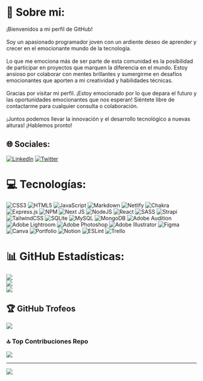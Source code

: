 # 💫 Sobre mi:
¡Bienvenidos a mi perfil de GitHub!<br><br>Soy un apasionado programador joven con un ardiente deseo de aprender y crecer en el emocionante mundo de la tecnología.<br><br>Lo que me emociona más de ser parte de esta comunidad es la posibilidad de participar en proyectos que marquen la diferencia en el mundo. Estoy ansioso por colaborar con mentes brillantes y sumergirme en desafíos emocionantes que aporten a mi creatividad y habilidades técnicas.<br><br>Gracias por visitar mi perfil. ¡Estoy emocionado por lo que depara el futuro y las oportunidades emocionantes que nos esperan! Siéntete libre de contactarme para cualquier consulta o colaboración.<br><br>¡Juntos podemos llevar la innovación y el desarrollo tecnológico a nuevas alturas! ¡Hablemos pronto!<br>

## 🌐 Sociales:
[![LinkedIn](https://img.shields.io/badge/LinkedIn-%230077B5.svg?logo=linkedin&logoColor=white)](https://linkedin.com/in/oviedoadrian) [![Twitter](https://img.shields.io/badge/Twitter-%231DA1F2.svg?logo=Twitter&logoColor=white)](https://twitter.com/AdryanOvie2) 

# 💻 Tecnologías:
![CSS3](https://img.shields.io/badge/css3-%231572B6.svg?style=for-the-badge&logo=css3&logoColor=white) ![HTML5](https://img.shields.io/badge/html5-%23E34F26.svg?style=for-the-badge&logo=html5&logoColor=white) ![JavaScript](https://img.shields.io/badge/javascript-%23323330.svg?style=for-the-badge&logo=javascript&logoColor=%23F7DF1E) ![Markdown](https://img.shields.io/badge/markdown-%23000000.svg?style=for-the-badge&logo=markdown&logoColor=white) ![Netlify](https://img.shields.io/badge/netlify-%23000000.svg?style=for-the-badge&logo=netlify&logoColor=#00C7B7) ![Chakra](https://img.shields.io/badge/chakra-%234ED1C5.svg?style=for-the-badge&logo=chakraui&logoColor=white) ![Express.js](https://img.shields.io/badge/express.js-%23404d59.svg?style=for-the-badge&logo=express&logoColor=%2361DAFB) ![NPM](https://img.shields.io/badge/NPM-%23000000.svg?style=for-the-badge&logo=npm&logoColor=white) ![Next JS](https://img.shields.io/badge/Next-black?style=for-the-badge&logo=next.js&logoColor=white) ![NodeJS](https://img.shields.io/badge/node.js-6DA55F?style=for-the-badge&logo=node.js&logoColor=white) ![React](https://img.shields.io/badge/react-%2320232a.svg?style=for-the-badge&logo=react&logoColor=%2361DAFB) ![SASS](https://img.shields.io/badge/SASS-hotpink.svg?style=for-the-badge&logo=SASS&logoColor=white) ![Strapi](https://img.shields.io/badge/strapi-%232E7EEA.svg?style=for-the-badge&logo=strapi&logoColor=white) ![TailwindCSS](https://img.shields.io/badge/tailwindcss-%2338B2AC.svg?style=for-the-badge&logo=tailwind-css&logoColor=white) ![SQLite](https://img.shields.io/badge/sqlite-%2307405e.svg?style=for-the-badge&logo=sqlite&logoColor=white) ![MySQL](https://img.shields.io/badge/mysql-%2300f.svg?style=for-the-badge&logo=mysql&logoColor=white) ![MongoDB](https://img.shields.io/badge/MongoDB-%234ea94b.svg?style=for-the-badge&logo=mongodb&logoColor=white) ![Adobe Audition](https://img.shields.io/badge/Adobe%20Audition-9999FF.svg?style=for-the-badge&logo=Adobe%20Audition&logoColor=white) ![Adobe Lightroom](https://img.shields.io/badge/Adobe%20Lightroom-31A8FF.svg?style=for-the-badge&logo=Adobe%20Lightroom&logoColor=white) ![Adobe Photoshop](https://img.shields.io/badge/adobephotoshop-%2331A8FF.svg?style=for-the-badge&logo=adobephotoshop&logoColor=white) ![Adobe Illustrator](https://img.shields.io/badge/adobeillustrator-%23FF9A00.svg?style=for-the-badge&logo=adobeillustrator&logoColor=white) 	![Figma](https://img.shields.io/badge/figma-%23F24E1E.svg?style=for-the-badge&logo=figma&logoColor=white) ![Canva](https://img.shields.io/badge/Canva-%2300C4CC.svg?style=for-the-badge&logo=Canva&logoColor=white) ![Portfolio](https://img.shields.io/badge/Portfolio-%23000000.svg?style=for-the-badge&logo=firefox&logoColor=#FF7139) ![Notion](https://img.shields.io/badge/Notion-%23000000.svg?style=for-the-badge&logo=notion&logoColor=white) ![ESLint](https://img.shields.io/badge/ESLint-4B3263?style=for-the-badge&logo=eslint&logoColor=white) ![Trello](https://img.shields.io/badge/Trello-%23026AA7.svg?style=for-the-badge&logo=Trello&logoColor=white)
# 📊 GitHub Estadísticas:
![](https://github-readme-stats.vercel.app/api?username=AdryanOvie2&theme=react&hide_border=false&include_all_commits=false&count_private=false)<br/>
![](https://github-readme-streak-stats.herokuapp.com/?user=AdryanOvie2&theme=react&hide_border=false)<br/>
![](https://github-readme-stats.vercel.app/api/top-langs/?username=AdryanOvie2&theme=react&hide_border=false&include_all_commits=false&count_private=false&layout=compact)

## 🏆 GitHub Trofeos
![](https://github-profile-trophy.vercel.app/?username=AdryanOvie2&theme=radical&no-frame=false&no-bg=true&margin-w=4)

### 🔝 Top Contribuciones Repo
![](https://github-contributor-stats.vercel.app/api?username=AdryanOvie2&limit=5&theme=nord&combine_all_yearly_contributions=true)

---
[![](https://visitcount.itsvg.in/api?id=AdryanOvie2&icon=2&color=0)](https://visitcount.itsvg.in)

